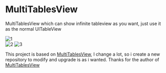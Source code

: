 # MultiTablesView


MultiTablesView which can show infinite tableview as you want, just use it as the normal UITableView


![1][1]  
![2][2]
![3][3]


  
  
  This project is based on [MultiTablesView][4], I change a lot, so i create a new repository to modify and upgrade is as i wanted. 
  Thanks for the author of [MultiTablesView][4]


  [1]: https://raw.githubusercontent.com/ygweric/MultiTablesView/master/MultiTablesView.gif
  [2]: https://raw.githubusercontent.com/ygweric/MultiTablesView/master/MultiTablesView-1.jpg
  [3]: https://raw.githubusercontent.com/ygweric/MultiTablesView/master/MultiTablesView-2.jpg
  [4]: https://github.com/Zedenem/MultiTablesView